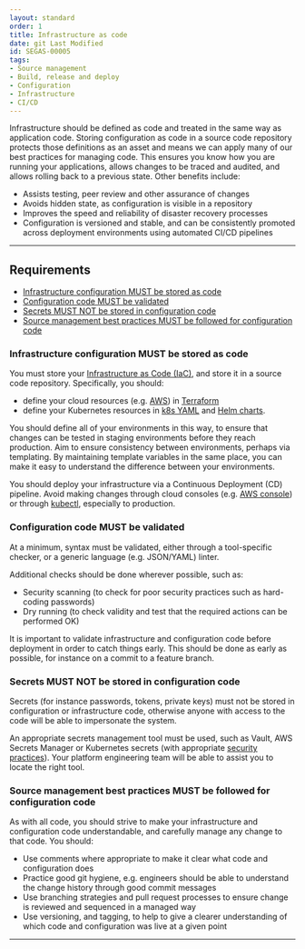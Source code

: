 ```yaml
---
layout: standard
order: 1
title: Infrastructure as code
date: git Last Modified
id: SEGAS-00005
tags:
- Source management
- Build, release and deploy
- Configuration
- Infrastructure
- CI/CD
---
```


Infrastructure should be defined as code and treated in the same way as application code. 
Storing configuration as code in a source code repository protects those definitions as an asset and means 
we can apply many of our best practices for managing code. This ensures you know how you are running your 
applications, allows changes to be traced and audited, and allows rolling back to a previous state. Other benefits include:

- Assists testing, peer review and other assurance of changes
- Avoids hidden state, as configuration is visible in a repository
- Improves the speed and reliability of disaster recovery processes
- Configuration is versioned and stable, and can be consistently promoted across deployment environments using automated CI/CD pipelines

---

## Requirements

- [Infrastructure configuration MUST be stored as code](#infrastructure-configuration-must-be-stored-as-code)
- [Configuration code MUST be validated](#configuration-code-must-be-validated)
- [Secrets MUST NOT be stored in configuration code](#secrets-must-not-be-stored-in-configuration-code)
- [Source management best practices MUST be followed for configuration code](#source-management-best-practices-must-be-followed-for-configuration-code)

### Infrastructure configuration MUST be stored as code

You must store your [Infrastructure as Code (IaC)](https://en.wikipedia.org/wiki/Infrastructure_as_code), and store it in a source code repository. Specifically, you should:

- define your cloud resources (e.g. [AWS](https://aws.amazon.com/)) in [Terraform](https://www.terraform.io/)
- define your Kubernetes resources in [k8s YAML](https://kubernetes.io/docs/concepts/overview/working-with-objects/kubernetes-objects/) and [Helm charts](https://helm.sh/).

You should define all of your environments in this way, to ensure that changes can be tested in staging environments before they reach production. Aim to ensure consistency between environments, perhaps via templating. By maintaining template variables in the same place, you can make it easy to understand the difference between your environments.

You should deploy your infrastructure via a Continuous Deployment (CD) pipeline. Avoid making changes through cloud consoles (e.g. [AWS console](https://aws.amazon.com/console/)) or through [kubectl](https://kubernetes.io/docs/reference/kubectl/), especially to production.

### Configuration code MUST be validated 

At a minimum, syntax must be validated, either through a tool-specific checker, or a generic language (e.g. JSON/YAML) linter.

Additional checks should be done wherever possible, such as:

- Security scanning (to check for poor security practices such as hard-coding passwords)
- Dry running (to check validity and test that the required actions can be performed OK)

It is important to validate infrastructure and configuration code before deployment in order to catch things early. This should be done as early as possible, for instance on a commit to a feature branch. 

### Secrets MUST NOT be stored in configuration code

Secrets (for instance passwords, tokens, private keys) must not be stored in configuration or infrastructure code, otherwise anyone with access to the code will be able to impersonate the system.

An appropriate secrets management tool must be used, such as Vault, AWS Secrets Manager or Kubernetes secrets (with appropriate [security practices](https://kubernetes.io/docs/concepts/security/secrets-good-practices/)). Your platform engineering team will be able to assist you to locate the right tool.

### Source management best practices MUST be followed for configuration code

As with all code, you should strive to make your infrastructure and configuration code understandable, and carefully manage any change to that code. You should:

- Use comments where appropriate to make it clear what code and configuration does
- Practice good git hygiene, e.g. engineers should be able to understand the change history through good commit messages
- Use branching strategies and pull request processes to ensure change is reviewed and sequenced in a managed way
- Use versioning, and tagging, to help to give a clearer understanding of which code and configuration was live at a given point 

---
